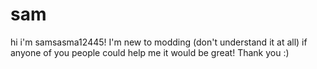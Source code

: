 # sam
hi i'm samsasma12445! I'm new to modding (don't understand it at all) if anyone of you people could help me it would be great! Thank you :)
